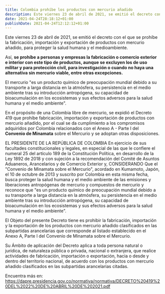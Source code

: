 ```yaml
---
title: Colombia prohíbe los productos con mercurio añadido
description: Este viernes 23 de abril de 2021, se emitió el decreto con el que se prohíbe la fabricación, importación y exportación de productos con mercurio añadido
date: 2021-04-24T28:18:12+01:00
publishDate: 2021-04-24T12:12:12+01:00
---
```

Este viernes 23 de abril de 2021, se emitió el decreto con el que se prohíbe la fabricación, importación y exportación de productos con mercurio añadido, para proteger la salud humana y el medioambiente.
<!--more-->
Así, **se prohíbe a personas y empresas la fabricación o comercio exterior e interior con este tipo de productos, aunque se excluyen los de uso militar y para protección civil, para investigación o cuando no haya una alternativa sin mercurio viable, entre otras excepciones.**

El mercurio "es un producto químico de preocupación mundial debido a su transporte a larga distancia en la atmósfera, su persistencia en el medio ambiente tras su introducción antropógena, su capacidad de bioacumulación en los ecosistemas y sus efectos adversos para la salud humana y el medio ambiente".

En el propósito de una Colombia libre de mercurio, se expidió el Decreto 419 que prohíbe fabricación, importación y exportación de productos con mercurio añadido, por el cual se da cumplimiento a los compromisos adquiridos por Colombia relacionados con el Anexo A - Parte I del **Convenio de Minamata** sobre el Mercurio y se adoptan otras disposiciones.

EL PRESIDENTE DE LA REPÚBLICA DE COLOMBIA En ejercicio de sus facultades constitucionales y legales, en especial de las que le confiere el numeral 25 del artículo 189 de la Constitución Política, en desarrollo de la Ley 1892 de 2018 y con sujeción a la recomendación del Comité de Asuntos Aduaneros, Arancelarios y de Comercio Exterior y, CONSIDERANDO Que el "Convenio de Minamata sobre el Mercurio", acordado en Kumamoto, Japón, el 10 de octubre de 2013 y suscrito por Colombia en esta misma fecha, busca proteger la salud humana y el medio ambiente de las emisiones y liberaciones antropógenas de mercurio y compuestos de mercurio y reconoce que "es un producto químico de preocupación mundial debido a su transporte a larga distancia en la atmósfera, su persistencia en el medio ambiente tras su introducción antropógena, su capacidad de bioacumulación en los ecosistemas y sus efectos adversos para la salud humana y el medio ambiente".

El Objeto del presente Decreto tiene es prohibir la fabricación, importación y la exportación de los productos con mercurio añadido clasificados en las subpartidas arancelarias que corresponde al listado establecido en el Anexo A, Parte I del Convenio de Minamata sobre el Mercurio. 

Su Ámbito de aplicación del Decreto aplica a toda persona natural o jurídica, de naturaleza pública o privada, nacional o extranjera, que realice actividades de fabricación, importación o exportación, hacia o desde y dentro del territorio nacional, de acuerdo con los productos con mercurio añadido clasificados en las subpartidas arancelarias citadas. 

Encuentra más en: https://dapre.presidencia.gov.co/normativa/normativa/DECRETO%20419%20DEL%2022%20DE%20ABRIL%20DE%202021.pdf


